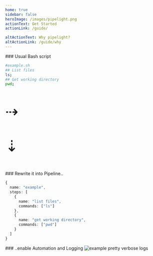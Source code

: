 ```yaml
---
home: true
sidebar: false
heroImage: /images/pipelight.png
actionText: Get Started
actionLink: /guide/

altActionText: Why pipelight?
altActionLink: /guide/why
---
```


<script setup>
import Example from '.vitepress/theme/components/Example.vue';
import Sheet from '.vitepress/theme/components/Sheet.vue';
import { breakpointsTailwind, useBreakpoints } from "@vueuse/core";
import { ref } from "vue";
const breakpoints = useBreakpoints(breakpointsTailwind);
const tailwind = ref({
  xs: breakpoints.smaller("sm"),
  sm: breakpoints.greaterOrEqual("sm"),
  md: breakpoints.greaterOrEqual("md"),
  lg: breakpoints.greaterOrEqual("lg")
});
</script>
<style lang="postcss" scoped>
.big {
  font-size: 50px;
}
.hid{
display: none
}
</style>

<Sheet>

<Example>
### Usual Bash script

```sh
#example.sh
## List files
ls;
## Get working directory
pwd;

```

</Example>

<div :class="{ 'hid' : !tailwind.lg }">
  <p class="big">⇢</p>
</div>
<div :class="{ 'hid' : tailwind.lg }">
  <p class="big">⇣</p>
</div>

<Example>
### Rewrite it into Pipeline..

```ts
{
  name: "example",
  steps: [
    {
      name: "list files",
      commands: ["ls"]
    },
    {
      name: "get working directory",
      commands: ["pwd"]
    }
  ]
}
```

</Example>

<Example>
### ..enable Automation and Logging

<img class="sexy" src="/images/example_log_level_4.png" alt="example pretty verbose logs">

</Example>
</Sheet>
